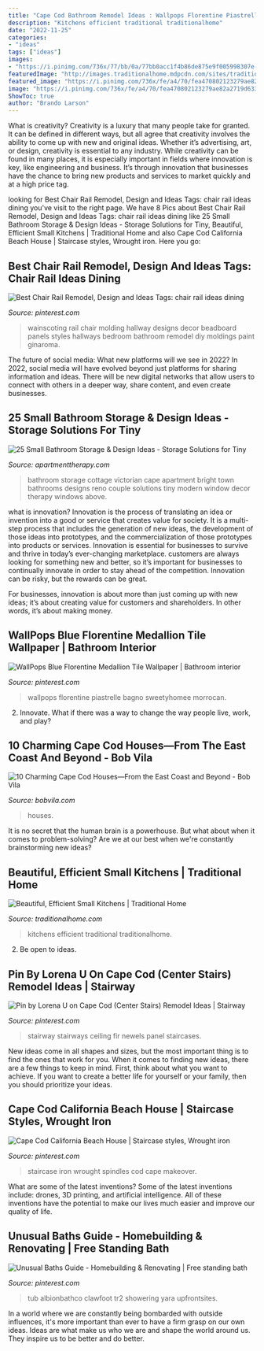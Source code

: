 ```yaml
---
title: "Cape Cod Bathroom Remodel Ideas : Wallpops Florentine Piastrelle Bagno Sweetyhomee Morrocan"
description: "Kitchens efficient traditional traditionalhome"
date: "2022-11-25"
categories:
- "ideas"
tags: ["ideas"]
images:
- "https://i.pinimg.com/736x/77/bb/0a/77bb0acc1f4b86de875e9f005998307e--wrought-iron-spindles-wrought-iron-staircase.jpg"
featuredImage: "http://images.traditionalhome.mdpcdn.com/sites/traditionalhome.com/files/slide/img_atlantashowhouselg_5.jpg"
featured_image: "https://i.pinimg.com/736x/fe/a4/70/fea470802123279ae82a2719d633e79b--alb-reno.jpg"
image: "https://i.pinimg.com/736x/fe/a4/70/fea470802123279ae82a2719d633e79b--alb-reno.jpg"
ShowToc: true
author: "Brando Larson"
---
```



What is creativity?
Creativity is a luxury that many people take for granted. It can be defined in different ways, but all agree that creativity involves the ability to come up with new and original ideas. Whether it’s advertising, art, or design, creativity is essential to any industry. While creativity can be found in many places, it is especially important in fields where innovation is key, like engineering and business. It’s through innovation that businesses have the chance to bring new products and services to market quickly and at a high price tag.

	

		
looking for Best Chair Rail Remodel, Design and Ideas Tags: chair rail ideas dining you've visit to the right page. We have 8 Pics about Best Chair Rail Remodel, Design and Ideas Tags: chair rail ideas dining like 25 Small Bathroom Storage &amp; Design Ideas - Storage Solutions for Tiny, Beautiful, Efficient Small Kitchens | Traditional Home and also Cape Cod California Beach House | Staircase styles, Wrought iron. Here you go:
		
    
## Best Chair Rail Remodel, Design And Ideas Tags: Chair Rail Ideas Dining

<img loading=lazy src="https://i.pinimg.com/736x/63/8c/93/638c93be44ebf26e4ed3b0cbcdca66dd--wainscoting-hallway-hallways.jpg" onerror="this.onerror=null;this.src='https://tse3.mm.bing.net/th?id=OIP.7RoblyYayQToqrFITVCR-wHaFh&amp;pid=15.1';" alt="Best Chair Rail Remodel, Design and Ideas Tags: chair rail ideas dining">

_Source: pinterest.com_

>wainscoting rail chair molding hallway designs decor beadboard panels styles hallways bedroom bathroom remodel diy moldings paint ginaroma. 

	

The future of social media: What new platforms will we see in 2022?
In 2022, social media will have evolved beyond just platforms for sharing information and ideas. There will be new digital networks that allow users to connect with others in a deeper way, share content, and even create businesses.

    
## 25 Small Bathroom Storage &amp; Design Ideas - Storage Solutions For Tiny

<img loading=lazy src="https://cdn.apartmenttherapy.info/image/upload/f_auto,q_auto:eco,w_1460/at/archive/11e898aa44849ec48286ac6482bc6135a065a9a5" onerror="this.onerror=null;this.src='https://tse3.mm.bing.net/th?id=OIP._eBHtk-M46tukGvJOvtOOQHaLH&amp;pid=15.1';" alt="25 Small Bathroom Storage &amp; Design Ideas - Storage Solutions for Tiny">

_Source: apartmenttherapy.com_

>bathroom storage cottage victorian cape apartment bright town bathrooms designs reno couple solutions tiny modern window decor therapy windows above. 

	

what is innovation?
Innovation is the process of translating an idea or invention into a good or service that creates value for society. It is a multi-step process that includes the generation of new ideas, the development of those ideas into prototypes, and the commercialization of those prototypes into products or services.
Innovation is essential for businesses to survive and thrive in today’s ever-changing marketplace. customers are always looking for something new and better, so it’s important for businesses to continually innovate in order to stay ahead of the competition. Innovation can be risky, but the rewards can be great.

For businesses, innovation is about more than just coming up with new ideas; it’s about creating value for customers and shareholders. In other words, it’s about making money.

    
## WallPops Blue Florentine Medallion Tile Wallpaper | Bathroom Interior

<img loading=lazy src="https://i.pinimg.com/originals/9f/15/66/9f156686853e724f73bb3556b2eae382.jpg" onerror="this.onerror=null;this.src='https://tse1.mm.bing.net/th?id=OIP.efTBuSpKWefnHOSbm3fXLwHaJQ&amp;pid=15.1';" alt="WallPops Blue Florentine Medallion Tile Wallpaper | Bathroom interior">

_Source: pinterest.com_

>wallpops florentine piastrelle bagno sweetyhomee morrocan. 

	

2. Innovate. What if there was a way to change the way people live, work, and play?

    
## 10 Charming Cape Cod Houses—From The East Coast And Beyond - Bob Vila

<img loading=lazy src="https://empire-s3-production.bobvila.com/slides/41185/original/Outdoors.png?1611957207" onerror="this.onerror=null;this.src='https://tse3.mm.bing.net/th?id=OIP.61OIzHm5DZrUO9qXm2PjfgHaJ4&amp;pid=15.1';" alt="10 Charming Cape Cod Houses—From the East Coast and Beyond - Bob Vila">

_Source: bobvila.com_

>houses. 

	

It is no secret that the human brain is a powerhouse. But what about when it comes to problem-solving? Are we at our best when we're constantly brainstorming new ideas?

    
## Beautiful, Efficient Small Kitchens | Traditional Home

<img loading=lazy src="http://images.traditionalhome.mdpcdn.com/sites/traditionalhome.com/files/slide/img_atlantashowhouselg_5.jpg" onerror="this.onerror=null;this.src='https://tse4.mm.bing.net/th?id=OIP.DKViqL-MREYV0Ud4yTwxjwHaJO&amp;pid=15.1';" alt="Beautiful, Efficient Small Kitchens | Traditional Home">

_Source: traditionalhome.com_

>kitchens efficient traditional traditionalhome. 

	

2. Be open to ideas.

    
## Pin By Lorena U On Cape Cod (Center Stairs) Remodel Ideas | Stairway

<img loading=lazy src="https://i.pinimg.com/736x/96/7e/1a/967e1a747806adbf00a6a7831ed71bf2.jpg" onerror="this.onerror=null;this.src='https://tse1.mm.bing.net/th?id=OIP.OFlcSny0Pe0QnRb0CfB_iAHaFa&amp;pid=15.1';" alt="Pin by Lorena U on Cape Cod (Center Stairs) Remodel Ideas | Stairway">

_Source: pinterest.com_

>stairway stairways ceiling fir newels panel staircases. 

	

New ideas come in all shapes and sizes, but the most important thing is to find the ones that work for you. When it comes to finding new ideas, there are a few things to keep in mind. First, think about what you want to achieve. If you want to create a better life for yourself or your family, then you should prioritize your ideas.

    
## Cape Cod California Beach House | Staircase Styles, Wrought Iron

<img loading=lazy src="https://i.pinimg.com/736x/77/bb/0a/77bb0acc1f4b86de875e9f005998307e--wrought-iron-spindles-wrought-iron-staircase.jpg" onerror="this.onerror=null;this.src='https://tse2.mm.bing.net/th?id=OIP.VCF15icKahVWTvRnn5050AHaLH&amp;pid=15.1';" alt="Cape Cod California Beach House | Staircase styles, Wrought iron">

_Source: pinterest.com_

>staircase iron wrought spindles cod cape makeover. 

	

What are some of the latest inventions?
Some of the latest inventions include: drones, 3D printing, and artificial intelligence. All of these inventions have the potential to make our lives much easier and improve our quality of life.

    
## Unusual Baths Guide - Homebuilding &amp; Renovating | Free Standing Bath

<img loading=lazy src="https://i.pinimg.com/736x/fe/a4/70/fea470802123279ae82a2719d633e79b--alb-reno.jpg" onerror="this.onerror=null;this.src='https://tse4.mm.bing.net/th?id=OIP.JX7vJi_1c91Nq45iL8PH1wHaK5&amp;pid=15.1';" alt="Unusual Baths Guide - Homebuilding &amp; Renovating | Free standing bath">

_Source: pinterest.com_

>tub albionbathco clawfoot tr2 showering yara upfrontsites. 

	

In a world where we are constantly being bombarded with outside influences, it's more important than ever to have a firm grasp on our own ideas. Ideas are what make us who we are and shape the world around us. They inspire us to be better and do better.

